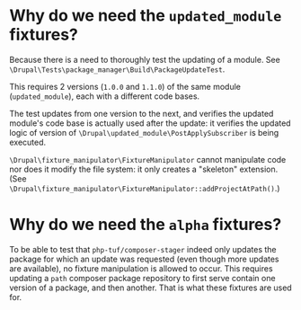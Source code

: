 # Why do we need the `updated_module` fixtures?
Because there is a need to thoroughly test the updating of a module. See `\Drupal\Tests\package_manager\Build\PackageUpdateTest`.

This requires 2 versions (`1.0.0` and `1.1.0`) of the same module (`updated_module`), each with a different code bases.

The test updates from one version to the next, and verifies the updated module's code base is actually used after the update: it verifies the updated logic of version of `\Drupal\updated_module\PostApplySubscriber` is being executed.

`\Drupal\fixture_manipulator\FixtureManipulator` cannot manipulate code nor does it modify the file system: it only creates a "skeleton" extension. (See `\Drupal\fixture_manipulator\FixtureManipulator::addProjectAtPath()`.)

# Why do we need the `alpha` fixtures?
To be able to test that `php-tuf/composer-stager` indeed only updates the package for which an update was requested (even though more updates are available), no fixture manipulation is allowed to occur. This requires updating a `path` composer package repository to first serve contain one version of a package, and then another. That is what these fixtures are used for.

